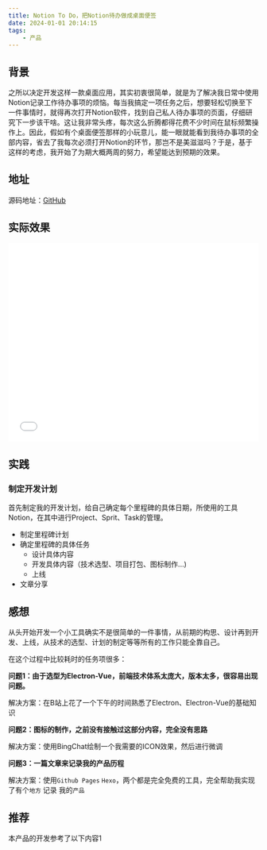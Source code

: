 ```yaml
---
title: Notion To Do，把Notion待办做成桌面便签
date: 2024-01-01 20:14:15
tags:
    - 产品
---
```

## 背景

之所以决定开发这样一款桌面应用，其实初衷很简单，就是为了解决我日常中使用Notion记录工作待办事项的烦恼。每当我搞定一项任务之后，想要轻松切换至下一件事情时，就得再次打开Notion软件，找到自己私人待办事项的页面，仔细研究下一步该干啥。这让我非常头疼，每次这么折腾都得花费不少时间在鼠标频繁操作上。因此，假如有个桌面便签那样的小玩意儿，能一眼就能看到我待办事项的全部内容，省去了我每次必须打开Notion的环节，那岂不是美滋滋吗？于是，基于这样的考虑，我开始了为期大概两周的努力，希望能达到预期的效果。

## 地址

源码地址：[GitHub](https://https://github.com/DoublePoint/NotionToDo)

## 实际效果
<iframe src="//player.bilibili.com/player.html?aid=411341785&bvid=BV1pV411X7pz&cid=1406437727&p=1" scrolling="no" border="0" frameborder="no" framespacing="0" 
style="width:100%;height:400px;"
allowfullscreen="true"> </iframe>

## 实践

### 制定开发计划

首先制定我的开发计划，给自己确定每个里程碑的具体日期，所使用的工具Notion，在其中进行Project、Sprit、Task的管理。

* 制定里程碑计划
* 确定里程碑的具体任务
  * 设计具体内容
  * 开发具体内容（技术选型、项目打包、图标制作...)
  * 上线
* 文章分享

## 感想

从头开始开发一个小工具确实不是很简单的一件事情，从前期的构思、设计再到开发、上线，从技术的选型、计划的制定等等所有的工作只能全靠自己。

在这个过程中比较耗时的任务项很多：

**问题1：由于选型为Electron-Vue，前端技术体系太庞大，版本太多，很容易出现问题。**

解决方案：在B站上花了一个下午的时间熟悉了Electron、Electron-Vue的基础知识

**问题2：图标的制作，之前没有接触过这部分内容，完全没有思路**

解决方案：使用BingChat绘制一个我需要的ICON效果，然后进行微调

**问题3：一篇文章来记录我的产品历程**

解决方案：使用`Github Pages` `Hexo`，两个都是完全免费的工具，完全帮助我实现了有个`地方` 记录 我的`产品`

## 推荐

本产品的开发参考了以下内容1
